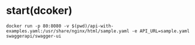 # start(dcoker)

```
docker run -p 80:8080 -v $(pwd)/api-with-examples.yaml:/usr/share/nginx/html/sample.yaml -e API_URL=sample.yaml swaggerapi/swagger-ui
```
